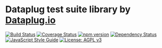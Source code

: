 # Dataplug test suite library by [Dataplug.io](https://dataplug.io)

[![Build Status](https://img.shields.io/travis/dataplug-io/dataplug-testsuite.svg)](https://travis-ci.org/dataplug-io/dataplug-testsuite)
[![Coverage Status](https://img.shields.io/coveralls/github/dataplug-io/dataplug-testsuite.svg)](https://coveralls.io/github/dataplug-io/dataplug-testsuite?branch=master)
[![npm version](https://badge.fury.io/js/%40dataplug%2Fdataplug-testsuite.svg)](https://badge.fury.io/js/%40dataplug%2Fdataplug-testsuite)
[![Dependency Status](https://img.shields.io/librariesio/github/dataplug-io/dataplug-testsuite.svg)](https://github.com/dataplug-io/dataplug-testsuite)
[![JavaScript Style Guide](https://img.shields.io/badge/code_style-standard-brightgreen.svg)](https://standardjs.com)
[![License: AGPL v3](https://img.shields.io/badge/License-AGPL%20v3-blue.svg)](https://www.gnu.org/licenses/agpl-3.0)
